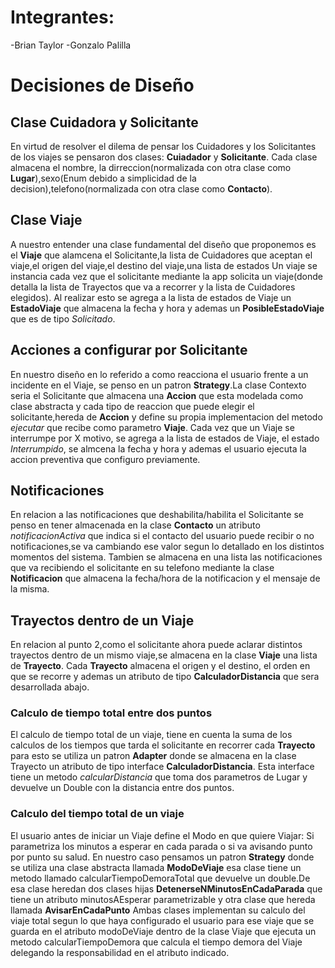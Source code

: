 # Integrantes:
-Brian Taylor
-Gonzalo Palilla

# Decisiones de Diseño

## Clase Cuidadora y Solicitante 

En virtud de resolver el dilema de pensar los Cuidadores y los Solicitantes de los viajes se pensaron dos clases: **Cuiadador** y **Solicitante**.
Cada clase almacena el nombre, la dirreccion(normalizada con otra clase como **Lugar**),sexo(Enum debido a simplicidad de la decision),telefono(normalizada con otra clase como **Contacto**).

## Clase Viaje 

A nuestro entender una clase fundamental del diseño que proponemos es el **Viaje** que alamcena el Solicitante,la lista de Cuidadores que aceptan el viaje,el origen del viaje,el destino del viaje,una lista de estados
Un viaje se instancia cada vez que el solicitante mediante la app solicita un viaje(donde detalla la lista de Trayectos que va a recorrer y la lista de Cuidadores elegidos).
Al realizar esto se agrega a la lista de estados de Viaje un **EstadoViaje** que almacena la fecha y hora y ademas un **PosibleEstadoViaje** que es de tipo _Solicitado_.

## Acciones a configurar por Solicitante

En nuestro diseño en lo referido a como reacciona el usuario frente a un incidente en el Viaje, se penso en un patron **Strategy**.La clase Contexto seria el Solicitante que almacena una **Accion** que esta modelada como clase abstracta y cada tipo de reaccion que puede elegir el solicitante,hereda de **Accion** y define su propia implementacion del metodo _ejecutar_ que recibe como parametro **Viaje**.
Cada vez que un Viaje se interrumpe por X motivo, se agrega a la lista de estados de Viaje, el estado _Interrumpido_, se almcena la fecha y hora y ademas el usuario ejecuta la accion preventiva que configuro previamente.

## Notificaciones

En relacion a las notificaciones que deshabilita/habilita el Solicitante se penso en tener almacenada en la clase **Contacto** un atributo _notificacionActiva_ que indica si el contacto del usuario puede recibir o no notificaciones,se va cambiando ese valor segun lo detallado en los distintos momentos del sistema.
Tambien se almacena en una lista las notificaciones que va recibiendo el solicitante en su telefono mediante la clase **Notificacion** que almacena la fecha/hora de la notificacion y el mensaje de la misma.

## Trayectos dentro de un Viaje

En relacion al punto 2,como el solicitante ahora puede aclarar distintos trayectos dentro de un mismo viaje,se almacena en la clase **Viaje** una lista de **Trayecto**.
Cada **Trayecto** almacena el origen y el destino, el orden en que se recorre y ademas un atributo de tipo **CalculadorDistancia** que sera desarrollada abajo.

### Calculo de tiempo total entre dos puntos

El calculo de tiempo total de un viaje, tiene en cuenta la suma de los calculos de los tiempos que tarda el solicitante en recorrer cada **Trayecto** para esto se utiliza un patron **Adapter** donde se almacena en la clase Trayecto un atributo de tipo interface **CalculadorDistancia**.
Esta interface tiene un metodo _calcularDistancia_ que toma dos parametros de Lugar y devuelve un Double con la distancia entre dos puntos.

### Calculo del tiempo total de un viaje

El usuario antes de iniciar un Viaje define el Modo en que quiere Viajar: Si parametriza los minutos a esperar en cada parada o si va avisando punto por punto su salud.
En nuestro caso pensamos un patron **Strategy** donde se utiliza una clase abstracta llamada **ModoDeViaje** esa clase tiene un metodo llamado calcularTiempoDemoraTotal que devuelve un double.De esa clase heredan dos clases hijas **DetenerseNMinutosEnCadaParada** que tiene un atributo minutosAEsperar parametrizable y otra clase que hereda llamada **AvisarEnCadaPunto**
Ambas clases implementan su calculo del viaje total segun lo que haya configurado el usuario para ese viaje que se guarda en el atributo modoDeViaje dentro de la clase Viaje que ejecuta un metodo calcularTiempoDemora que calcula el tiempo demora del Viaje delegando la responsabilidad en el atributo indicado.


